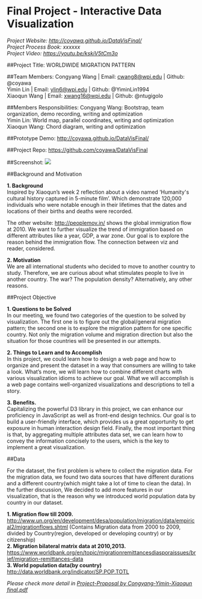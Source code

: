 Final Project - Interactive Data Visualization  
===
*Project Website: http://coyawa.github.io/DataVisFinal/*  
*Project Process Book: xxxxxx*  
*Project Video: https://youtu.be/kskiV5tCm3o*  
                   
##Project Title: 
WORLDWIDE MIGRATION PATTERN

##Team Members:
Congyang Wang | Email: cwang8@wpi.edu   | Github: @coyawa  
Yimin Lin             | Email: ylin6@wpi.edu        | Github: @YiminLin1994  
Xiaoqun Wang    | Email: xwang16@wpi.edu  | Github: @ntugigolo  

##Members Responsibilities:
Congyang Wang: Bootstrap, team organization, demo recording, writing and optimization<br>
Yimin Lin: World map, parallel coordinates, writing and optimization<br>
Xiaoqun Wang: Chord diagram, writing and optimization<br>

##Prototype Demo:
http://coyawa.github.io/DataVisFinal/ 

##Project Repo:
https://github.com/coyawa/DataVisFinal  

##Screenshot:
![](https://ww4.sinaimg.cn/large/006tKfTcgy1fd8vu8a0z1j31kw0y01d8.jpg)

##Background and Motivation

**1. Background**  
Inspired by Xiaoqun’s week 2 reflection about a video named ‘Humanity's cultural history captured in 5-minute film’. Which demonstrate 120,000 individuals who were notable enough in their lifetimes that the dates and locations of their births and deaths were recorded.   

The other website: http://peoplemov.in/ shows the global immigration flow at 2010. We want to further visualize the trend of immigration based on different attributes like a year, GDP, a war zone. Our goal is to explore the reason behind the immigration flow. The connection between viz and reader, considered.  

**2. Motivation**  
We are all international students who decided to move to another country to study. Therefore, we are curious about what stimulates people to live in another country. The war? The population density? Alternatively, any other reasons.  

##Project Objective

**1. Questions to be Solved**  
In our meeting, we found two categories of the question to be solved by visualization. The first one is to figure out the global/general migration pattern; the second one is to explore the migration pattern for one specific country. Not only the migration volume and migration direction but also the situation for those countries will be presented in our attempts.  

**2. Things to Learn and to Accomplish**  
In this project, we could learn how to design a web page and how to organize and present the dataset in a way that consumers are willing to take a look. What’s more, we will learn how to combine different charts with various visualization idioms to achieve our goal. What we will accomplish is a web page contains well-organized visualizations and descriptions to tell a story.  

**3. Benefits.**  
Capitalizing the powerful D3 library in this project, we can enhance our proficiency in JavaScript as well as front-end design technics. Our goal is to build a user-friendly  interface, which provides us a great opportunity to get exposure in human interaction design field. Finally, the most important thing is that, by aggregating multiple attributes data set, we can learn how to convey the information concisely to the users, which is the key to implement a great visualization.  

##Data

For the dataset, the first problem is where to collect the migration data. For the migration data, we found two data sources that have different durations and a different country(which might take a lot of time to clean the data). In the further discussion, We decided to add more features in our visualization, that is the reason why we introduced world population data by country in our dataset.  

**1. Migration flow till 2009.**  
http://www.un.org/en/development/desa/population/migration/data/empirical2/migrationflows.shtml (Contains Migration data from 2000 to 2009, divided by Country(region, developed or developing country) or by citizenship)  
**2. Migration bilateral matrix data at 2010,2013.**  
https://www.worldbank.org/en/topic/migrationremittancesdiasporaissues/brief/migration-remittances-data  
**3. World population data(by country)**  
http://data.worldbank.org/indicator/SP.POP.TOTL   

*Please check more detail in [Project-Proposal by Congyang-Yimin-Xiaoqun final.pdf](https://github.com/coyawa/DataVisFinal/blob/master/Project-Proposal%20by%20Congyang-Yimin-Xiaoqun%20final.pdf)* 


